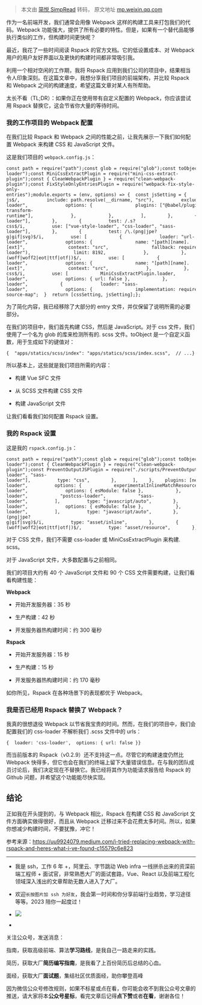 > 本文由 [简悦 SimpRead](http://ksria.com/simpread/) 转码， 原文地址 [mp.weixin.qq.com](https://mp.weixin.qq.com/s/vxSACpxkHqXFmHBNefut9g)

作为一名前端开发，我们通常会用像 Webpack 这样的构建工具来打包我们的代码。Webpack 功能强大，提供了所有必要的特性。但是，如果有一个替代品能够执行类似的工作，但构建时间更快呢？

最近，我花了一些时间阅读 Rspack 的官方文档。它的低设置成本、对 Webpack 用户的用户友好界面以及更快的构建时间都非常吸引我。

利用一个相对空闲的工作期，我将 Rspack 应用到我们公司的项目中，结果相当令人印象深刻。在这篇文章中，我想分享我们项目的前端架构，并比较 Rspack 和 Webpack 之间的构建速度，希望这篇文章对某人有所帮助。

太长不看（TL;DR）：如果你正在使用带有自定义配置的 Webpack，你应该尝试用 Rspack 替换它，这会节省你大量的等待时间。

### 我的工作项目的 Webpack 配置

在我们比较 Rspack 和 Webpack 之间的性能之前，让我先展示一下我们如何配置 Webpack 来构建 CSS 和 JavaScript 文件。

这是我们项目的 `webpack.config.js`：

```
const path = require("path");const glob = require("glob");const toObject = require("./scripts/toObject");const { VueLoaderPlugin } = require("vue-loader");const MiniCssExtractPlugin = require("mini-css-extract-plugin");const { CleanWebpackPlugin } = require("clean-webpack-plugin");const FixStyleOnlyEntriesPlugin = require("webpack-fix-style-only-entries");module.exports = (env, options) => {  const jsSetting = {    mode: "production",    entry: {      index: path.resolve(__dirname, "src/js/entry/index.js"),    },    output: {      path: path.resolve(__dirname, "apps/statics/dist/"),      filename: "js/[name].js",    },    target: ["web", "es5"],    module: {      rules: [        {          test: /.m?js$/,          include: path.resolve(__dirname, "src"),          exclude: /(node_modules|bower_components)/,          use: [            {              loader: "babel-loader",              options: {                plugins: ["@babel/plugin-transform-runtime"],              },            },          ],        },        {          test: /.vue$/,          use: ["vue-loader"],        },        {          test: /.s?css$/i,          use: ["vue-style-loader", "css-loader", "sass-loader"],        },        {          test: /\.(png|jpe?g|gif|svg)$/i,          use: [            {              loader: "url-loader",              options: {                name: "[path][name].[ext]",                context: "src",                fallback: require.resolve("file-loader"),                limit: 8192,              },            },          ],        },        {          test: /\.(woff|woff2|eot|ttf|otf|)$/,          use: [            {              loader: "file-loader",              options: {                name: "[path][name].[ext]",                context: "src",              },            },          ],        },      ],    },    plugins: [      new VueLoaderPlugin(),      new MiniCssExtractPlugin({        filename: "style/[name].css",      }),      new CleanWebpackPlugin({ verbose: true }),    ],    resolve: {      alias: {        src: path.resolve(__dirname, "src/"),        apps: path.resolve(__dirname, "apps/"),      },    },    externals: {      vue: "Vue",      axios: "axios",      jquery: "jQuery",    },  },  const cssSetting = {    mode: "production",    entry: {      ...toObject(glob.sync("apps/statics/scss/*/.scss")),    },    output: {      path: path.resolve(__dirname, ""),    },    module: {      rules: [        {          test: /.s?css$/i,          use: [            MiniCssExtractPlugin.loader,            {              loader: "css-loader",              options: { url: false },            },            "postcss-loader",            {              loader: "sass-loader",              options: {                implementation: require("sass"),                sassOptions: {                  outputStyle: "expanded",                },              },            },          ],        },      ],    },    plugins: [new FixStyleOnlyEntriesPlugin(), new MiniCssExtractPlugin({})],    resolve: {      alias: {        src: path.resolve(__dirname, "src/"),        apps: path.resolve(__dirname, "apps/"),      },    },  },  if (options.mode == "development") {    jsSetting.devtool = "eval-source-map";  }  return [cssSetting, jsSetting];};
```

为了简化内容，我已经移除了大部分的 entry 文件，并仅保留了说明所需的必要部分。

在我们的项目中，我们首先构建 CSS，然后是 JavaScript。对于 css 文件，我们使用了一个名为 glob 的库来检测所有的. scss 文件。toObject 是一个自定义函数，用于生成如下的键值对：

```
{  "apps/statics/scss/index": "apps/statics/scss/index.scss",  // ...}
```

所以基本上，这些就是我们项目所需的内容：

*   构建 Vue SFC 文件
    
*   从 SCSS 文件构建 CSS 文件
    
*   构建 JavaScript 文件
    

让我们看看我们如何配置 Rspack 设置。

### 我的 Rspack 设置

这是我的 `rspack.config.js`：

```
const path = require("path");const glob = require("glob");const toObject = require("./scripts/toObject");const { VueLoaderPlugin } = require("vue-loader");const { CleanWebpackPlugin } = require("clean-webpack-plugin");const PreventOutputJSPlugin = require("./scripts/PreventOutputJSPlugin");module.exports = (env, options) => {  const isProd = options.mode === "production";  const cssSetting = {    mode: "development",    context: __dirname,    devtool: false,    entry: {      ...toObject(glob.sync("apps/statics/scss/**/*.scss")),    },    output: {      path: path.resolve(__dirname, ""),    },    module: {      rules: [        {          test: /\\.scss$/,          use: ["postcss-loader", "sass-loader"],          type: "css",        },      ],    },    plugins: [new PreventOutputJSPlugin()],    resolve: {      alias: {        src: path.resolve(__dirname, "src/"),        apps: path.resolve(__dirname, "apps/"),      },    },    optimization: {      minimize: false,    },  };  const jsSetting = {    context: __dirname,    devtool: false,    entry: {      index: path.resolve(__dirname, "src/js/entry/index.js"),    },    output: {      path: path.resolve(__dirname, "apps/statics/dist/"),      filename: "js/[name].js",    },    target: ["web", "es5"],    module: {      rules: [        {          test: /\\.vue$/,          loader: "vue-loader",          options: {            experimentalInlineMatchResource: true,          },        },        {          test: /\\.scss$/,          use: [            {              loader: "style-loader",              options: { esModule: false },            },            "css-loader",            "postcss-loader",            "sass-loader",          ],          type: "javascript/auto",        },        {          test: /\\.css$/,          use: [            {              loader: "style-loader",              options: { esModule: false },            },            "css-loader",          ],          type: "javascript/auto",        },        {          test: /\\.(png|jpe?g|gif|svg)$/i,          type: "asset/inline",        },        {          test: /\\.(woff|woff2|eot|ttf|otf|)$/,          type: "asset/resource",        },      ],    },    plugins: [new VueLoaderPlugin()],    resolve: {      alias: {        src: path.resolve(__dirname, "src/"),        apps: path.resolve(__dirname, "apps/"),        node_modules: path.resolve(__dirname, "node_modules/"),      },    },    externals: {      vue: "Vue",      axios: "axios",      jquery: "jQuery",    },    optimization: {      minimize: isProd,    },  };  if (isProd) {    jsSetting.plugins.push(new CleanWebpackPlugin({ verbose: true }));  }  return [cssSetting, jsSetting];};
```

对于 CSS 文件，我们不需要 css-loader 或 MiniCssExtractPlugin 来构建. scss。

对于 JavaScript 文件，大多数配置与之前相同。

我们的项目大约有 40 个 JavaScript 文件和 90 个 CSS 文件需要构建，让我们看看构建性能：

**Webpack**

*   开始开发服务器：35 秒
    
*   生产构建：42 秒
    
*   开发服务器热构建时间：约 300 毫秒
    

**Rspack**

*   开始开发服务器：15 秒
    
*   生产构建：15 秒
    
*   开发服务器热构建时间：约 170 毫秒
    

如你所见，Rspack 在各种场景下的表现都优于 Webpack。

### 我是否已经用 Rspack 替换了 Webpack？

我真的很想退役 Webpack 以节省我宝贵的时间。然而，在我们的项目中，我们会配置我们的 css-loader 不解析我们 .scss 文件中的 urls：

```
{  loader: 'css-loader',  options: { url: false }}
```

而当前版本的 Rspack（v0.2.9）还不支持这一点。尽管它的构建速度仍然比 Webpack 快得多，但它也会在我们的终端上留下大量错误信息。在与我的团队成员讨论后，我们决定现在不替换它。我已经将其作为功能请求报告给 Rspack 的 Github 问题，并希望这个功能能尽快实现。

结论
--

正如我在开头提到的，与 Webpack 相比，Rspack 在构建 CSS 和 JavaScript 文件方面确实做得很好，而且从 Webpack 迁移过来不会花费太多时间。所以，如果你想减少构建时间，不要犹豫，冲它！

参考来源：https://uu9924079.medium.com/i-tried-replacing-webpack-with-rspack-and-heres-what-i-ve-found-c15579c6e823

* * *

*   我是 ssh，工作 6 年 +，阿里云、字节跳动 Web infra 一线拼杀出来的资深前端工程师 + 面试官，非常熟悉大厂的面试套路，Vue、React 以及前端工程化领域深入浅出的文章帮助无数人进入了大厂。
    
*   欢迎`长按图片加 ssh 为好友`，我会第一时间和你分享前端行业趋势，学习途径等等。2023 陪你一起度过！
    

*   ![](https://mmbiz.qpic.cn/mmbiz_png/iagNW4Zy9CyYB7lXXMibCMPY61fjkytpQrer2wkVcwzAZicenwnLibkfPZfxuWmn0bNTbicadZFXzcOvOFom7h9zeJQ/640?wx_fmt=png&wxfrom=5&wx_lazy=1&wx_co=1)
    
*     
    

关注公众号，发送消息：

指南，获取高级前端、算法**学习路线**，是我自己一路走来的实践。

简历，获取大厂**简历编写指南**，是我看了上百份简历后总结的心血。

面经，获取大厂**面试题**，集结社区优质面经，助你攀登高峰

因为微信公众号修改规则，如果不标星或点在看，你可能会收不到我公众号文章的推送，请大家将本**公众号星标**，看完文章后记得**点下赞**或者**在看**，谢谢各位！